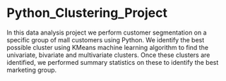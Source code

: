 # Python_Clustering_Project
In this data analysis project we perform customer segmentation on a specific group of mall customers using Python. We identify the best possible cluster using KMeans machine learning algorithm to find the univariate, bivariate and multivariate clusters. Once these clusters are identified, we performed summary statistics on these to identify the best marketing group. 
